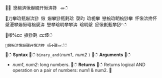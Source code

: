 ਍⌀ 戀椀渀愀爀礀开愀渀搀⠀⤀ഀഀ
਍刀攀琀甀爀渀猀 愀 爀攀猀甀氀琀 漀昀 琀栀攀 戀椀琀眀椀猀攀 怀愀渀搀怀 漀瀀攀爀愀琀椀漀渀 戀攀琀眀攀攀渀 琀眀漀 瘀愀氀甀攀猀⸀ഀഀ
਍㰀℀ⴀⴀ 挀猀氀 ⴀⴀ㸀ഀഀ
```਍戀椀渀愀爀礀开愀渀搀⠀砀Ⰰ礀⤀ऀഀഀ
```਍ഀഀ
**Syntax**਍ഀഀ
`binary_and(`*num1*`,` *num2* `)`਍ഀഀ
**Arguments**਍ഀഀ
* *num1*, *num2*: long numbers.਍ഀഀ
**Returns**਍ഀഀ
Returns logical AND operation on a pair of numbers: num1 & num2.਍